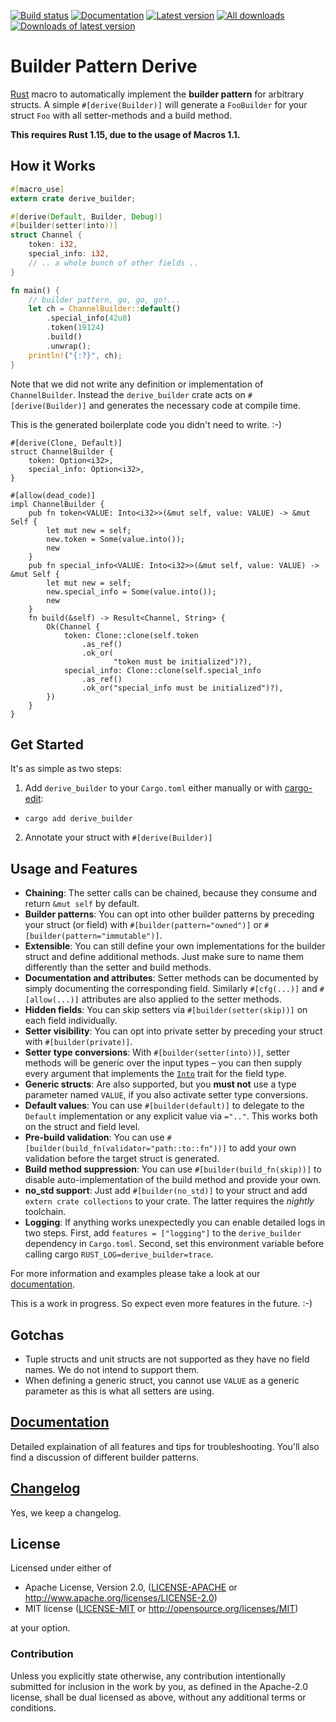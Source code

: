[![Build status](https://travis-ci.org/colin-kiegel/rust-derive-builder.svg?branch=master)](https://travis-ci.org/colin-kiegel/rust-derive-builder)
[![Documentation](https://docs.rs/derive_builder/badge.svg)](https://docs.rs/derive_builder)
[![Latest version](https://img.shields.io/crates/v/derive_builder.svg)](https://crates.io/crates/derive_builder)
[![All downloads](https://img.shields.io/crates/d/derive_builder.svg)](https://crates.io/crates/derive_builder)
[![Downloads of latest version](https://img.shields.io/crates/dv/derive_builder.svg)](https://crates.io/crates/derive_builder)

# Builder Pattern Derive

[Rust][rust] macro to automatically implement the **builder pattern** for arbitrary structs. A simple `#[derive(Builder)]` will generate a `FooBuilder` for your struct `Foo` with all setter-methods and a build method.

**This requires Rust 1.15, due to the usage of Macros 1.1.**

## How it Works

```rust
#[macro_use]
extern crate derive_builder;

#[derive(Default, Builder, Debug)]
#[builder(setter(into))]
struct Channel {
    token: i32,
    special_info: i32,
    // .. a whole bunch of other fields ..
}

fn main() {
    // builder pattern, go, go, go!...
    let ch = ChannelBuilder::default()
        .special_info(42u8)
        .token(19124)
        .build()
        .unwrap();
    println!("{:?}", ch);
}
```

Note that we did not write any definition or implementation of `ChannelBuilder`. Instead the `derive_builder` crate acts on `#[derive(Builder)]` and generates the necessary code at compile time.

This is the generated boilerplate code you didn't need to write. :-)

```rust,ignore
#[derive(Clone, Default)]
struct ChannelBuilder {
    token: Option<i32>,
    special_info: Option<i32>,
}

#[allow(dead_code)]
impl ChannelBuilder {
    pub fn token<VALUE: Into<i32>>(&mut self, value: VALUE) -> &mut Self {
        let mut new = self;
        new.token = Some(value.into());
        new
    }
    pub fn special_info<VALUE: Into<i32>>(&mut self, value: VALUE) -> &mut Self {
        let mut new = self;
        new.special_info = Some(value.into());
        new
    }
    fn build(&self) -> Result<Channel, String> {
        Ok(Channel {
            token: Clone::clone(self.token
                .as_ref()
                .ok_or(
                       "token must be initialized")?),
            special_info: Clone::clone(self.special_info
                .as_ref()
                .ok_or("special_info must be initialized")?),
        })
    }
}
```

## Get Started

It's as simple as two steps:

1. Add `derive_builder` to your `Cargo.toml` either manually or
with [cargo-edit](https://github.com/killercup/cargo-edit):

  * `cargo add derive_builder`
2. Annotate your struct with `#[derive(Builder)]`

## Usage and Features

* **Chaining**: The setter calls can be chained, because they consume and return `&mut self` by default.
* **Builder patterns**: You can opt into other builder patterns by preceding your struct (or field) with `#[builder(pattern="owned")]` or `#[builder(pattern="immutable")]`.
* **Extensible**: You can still define your own implementations for the builder struct and define additional methods. Just make sure to name them differently than the setter and build methods.
* **Documentation and attributes**: Setter methods can be documented by simply documenting the corresponding field. Similarly `#[cfg(...)]` and `#[allow(...)]` attributes are also applied to the setter methods.
* **Hidden fields**: You can skip setters via `#[builder(setter(skip))]` on each field individually.
* **Setter visibility**: You can opt into private setter by preceding your struct with `#[builder(private)]`.
* **Setter type conversions**: With `#[builder(setter(into))]`, setter methods will be generic over the input types – you can then supply every argument that implements the [`Into`][into] trait for the field type.
* **Generic structs**: Are also supported, but you **must not** use a type parameter named `VALUE`, if you also activate setter type conversions.
* **Default values**: You can use `#[builder(default)]` to delegate to the `Default` implementation or any explicit value via `=".."`. This works both on the struct and field level.
* **Pre-build validation**: You can use `#[builder(build_fn(validator="path::to::fn"))]` to add your own validation before the target struct is generated.
* **Build method suppression**: You can use `#[builder(build_fn(skip))]` to disable auto-implementation of the build method and provide your own.
*  **no_std support**: Just add `#[builder(no_std)]` to your struct and add `extern crate collections` to your crate. The latter requires the _nightly_ toolchain.
* **Logging**: If anything works unexpectedly you can enable detailed logs in two steps. First, add `features = ["logging"]` to the `derive_builder` dependency in `Cargo.toml`. Second, set this environment variable before calling cargo `RUST_LOG=derive_builder=trace`.

For more information and examples please take a look at our [documentation][doc].

This is a work in progress. So expect even more features in the future. :-)

## Gotchas

* Tuple structs and unit structs are not supported as they have no field names. We do not intend to support them.
* When defining a generic struct, you cannot use `VALUE` as a generic parameter as this is what all setters are using.

## [Documentation][doc]

Detailed explaination of all features and tips for troubleshooting. You'll also find a discussion of different builder patterns.

[doc]: https://colin-kiegel.github.io/rust-derive-builder
[rust]: https://www.rust-lang.org/
[builder-pattern]: https://aturon.github.io/ownership/builders.html
[into]: https://doc.rust-lang.org/nightly/std/convert/trait.Into.html

## [Changelog](CHANGELOG.md)

Yes, we keep a changelog.

## License

Licensed under either of

- Apache License, Version 2.0, ([LICENSE-APACHE](LICENSE-APACHE) or <http://www.apache.org/licenses/LICENSE-2.0>)
- MIT license ([LICENSE-MIT](LICENSE-MIT) or <http://opensource.org/licenses/MIT>)

at your option.

### Contribution

Unless you explicitly state otherwise, any contribution intentionally
submitted for inclusion in the work by you, as defined in the Apache-2.0
license, shall be dual licensed as above, without any additional terms or
conditions.
